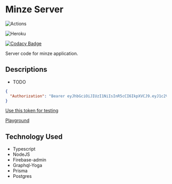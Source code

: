 # Minze Server

![Actions](https://github.com/shubhamxy/minze-server/workflows/MainCI/badge.svg)

![Heroku](https://heroku-badge.herokuapp.com/?app=minze-server)

[![Codacy Badge](https://api.codacy.com/project/badge/Grade/f8d16537be3d419083f4dc388f3f7601)](https://www.codacy.com/manual/shubhamxy/minze-server?utm_source=github.com&utm_medium=referral&utm_content=shubhamxy/minze-server&utm_campaign=Badge_Grade)

Server code for minze application.

## **Descriptions**

- TODO

```json
{
  "Authorization": "Bearer eyJhbGciOiJIUzI1NiIsInR5cCI6IkpXVCJ9.eyJ1c2VySWQiOiJjazBzYWdmd2swMDV6MDc4MTAyMDl2Y2IwIiwiaWF0IjoxNTY4OTkzODk4fQ.YNJEAhWgX-pyjHATVrv6xYMOEDQUK5xK2jYvfIKKSWk"
}
```

[Use this token for testing](https://minze-server.herokuapp.com/testing)

[Playground](https://minze-server.herokuapp.com/playground)

## **Technology Used**

- Typescript
- NodeJS
- Firebase-admin
- Graphql-Yoga
- Prisma
- Postgres
